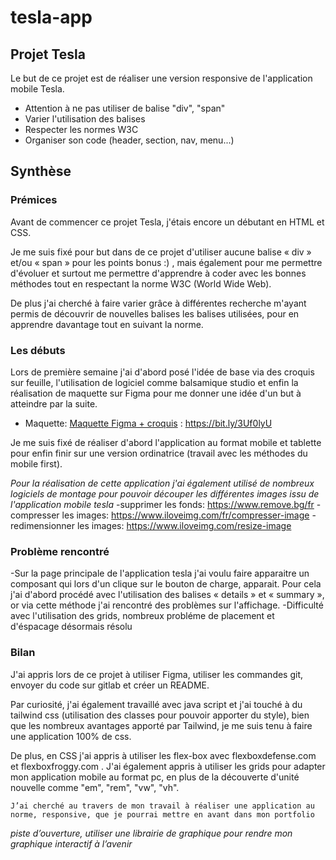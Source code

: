 # tesla-app

## Projet Tesla

Le but de ce projet est de réaliser une version responsive de l'application mobile Tesla.
- Attention à ne pas utiliser de balise "div", "span"
- Varier l'utilisation des balises
- Respecter les normes W3C
- Organiser son code (header, section, nav, menu...)


## Synthèse

### Prémices

Avant de commencer ce projet Tesla, j'étais encore un débutant en HTML et CSS.

Je me suis fixé pour but dans de ce projet d'utiliser aucune balise « div » et/ou « span » pour les points bonus :) , mais également pour me permettre d'évoluer et surtout me permettre d'apprendre à coder avec les bonnes méthodes tout en respectant la norme W3C (World Wide Web).

De plus j'ai cherché à faire varier grâce à différentes recherche m'ayant permis de découvrir de nouvelles balises les balises utilisées, pour en apprendre davantage tout en suivant la norme.

### Les débuts

Lors de première semaine j'ai d'abord posé l'idée de base via des croquis sur feuille, l'utilisation de logiciel comme balsamique studio et enfin la réalisation de maquette sur Figma pour me donner une idée d'un but à atteindre par la suite.
- Maquette: [Maquette Figma + croquis](https://www.figma.com/file/3TWHg5l3ctpDOzWZMFRy1t/tesla-maquette?node-id=0%3A1) : https://bit.ly/3Uf0lyU

Je me suis fixé de réaliser d'abord l'application au format mobile et tablette pour enfin finir sur une version ordinatrice (travail avec les méthodes du mobile first).

_Pour la réalisation de cette application j'ai également utilisé de nombreux logiciels de montage pour pouvoir découper les différentes images issu de l'application mobile tesla_
	-supprimer les fonds: https://www.remove.bg/fr
	-compresser les images: https://www.iloveimg.com/fr/compresser-image
	-redimensionner les images: https://www.iloveimg.com/resize-image


### Problème rencontré 

-Sur la page principale de l'application tesla j'ai voulu faire apparaitre un composant qui lors d'un clique sur le bouton de charge, apparait.
Pour cela j'ai d'abord procédé avec l'utilisation des balises « details » et « summary », or via cette méthode j'ai rencontré des problèmes sur l'affichage.
-Difficulté avec l'utilisation des grids, nombreux probléme de placement et d'éspacage désormais résolu 

### Bilan

J'ai appris lors de ce projet à utiliser Figma, utiliser les commandes git, envoyer du code sur gitlab et créer un README.

Par curiosité, j'ai également travaillé avec java script et j'ai touché à du tailwind css (utilisation des classes pour pouvoir apporter du style), bien que les nombreux avantages apporté par Tailwind, je me suis tenu à faire une application 100% de css.

De plus, en CSS j'ai appris à utiliser les flex-box avec flexboxdefense.com et flexboxfroggy.com . J'ai également appris à utiliser les grids pour adapter mon application mobile au format pc, en plus de la découverte d'unité nouvelle comme "em", "rem", "vw", "vh".

```J’ai cherché au travers de mon travail à réaliser une application au norme, responsive, que je pourrai mettre en avant dans mon portfolio```

_piste d’ouverture, utiliser une librairie de graphique pour rendre mon graphique interactif à l’avenir_

